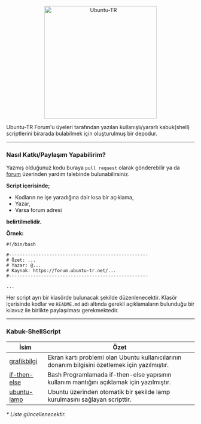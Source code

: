 <p align="center">
  <img src="https://s30.postimg.org/he2l6zgch/logo-ubuntu_cof-orange-hex.jpg" img width=300 height=300 alt="Ubuntu-TR">
</p>

Ubuntu-TR Forum'u üyeleri tarafından yazılan kullanışlı/yararlı kabuk(shell) scriptlerini birarada bulabilmek için oluşturulmuş bir depodur.

---

### Nasıl Katkı/Paylaşım Yapabilirim?
Yazmış olduğunuz kodu buraya `pull request` olarak gönderebilir ya da [forum](https://forum.ubuntu-tr.net/index.php?board=118.0) üzerinden yardım talebinde bulunabilirsiniz.

**Script içerisinde;**
* Kodların ne işe yaradığına dair kısa bir açıklama,
* Yazar,
* Varsa forum adresi

**belirtilmelidir.**


**Örnek:**
```shell
#!/bin/bash

#----------------------------------------------------
# Özet: ...
# Yazar: @...
# Kaynak: https://forum.ubuntu-tr.net/...
#----------------------------------------------------

...
```
Her script ayrı bir klasörde bulunacak şekilde düzenlenecektir. Klasör içerisinde kodlar ve `README.md` adı altında gerekli açıklamaların bulunduğu bir kılavuz ile birlikte paylaşılması gerekmektedir.

---

### Kabuk-ShellScript
| İsim | Özet |
| --- | --- |
| [grafikbilgi](https://github.com/ubuntu-tr/Kabuk-ShellScript/tree/master/betikler/ekrankart) | Ekran kartı problemi olan Ubuntu kullanıcılarının donanım bilgisini özetlemek için yazılmıştır. |
| [if-then-else](https://github.com/ubuntu-tr/Kabuk-ShellScript/tree/master/betikler/ifthenelse) | Bash Programlamada if-then-else yapısının kullanım mantığını açıklamak için yazılmıştır. |
| [ubuntu-lamp](https://github.com/ubuntu-tr/Kabuk-ShellScript/tree/master/betikler/ubuntulamp) | Ubuntu üzerinden otomatik bir şekilde lamp kurulmasını sağlayan scripttir.|

_* Liste güncellenecektir._
